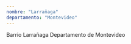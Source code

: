 ```yaml
---
nombre: "Larrañaga"
departamento: "Montevideo"
---
```


Barrio Larrañaga
Departamento de Montevideo
